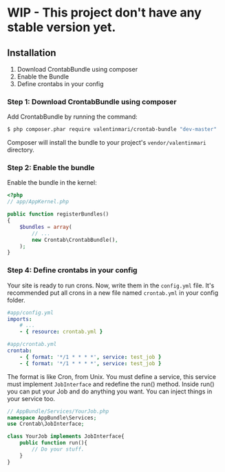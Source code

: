 # WIP - This project don't have any stable version yet.

## Installation

1. Download CrontabBundle using composer
2. Enable the Bundle
3. Define crontabs in your config

### Step 1: Download CrontabBundle using composer

Add CrontabBundle by running the command:

``` bash
$ php composer.phar require valentinmari/crontab-bundle "dev-master"
```

Composer will install the bundle to your project's `vendor/valentinmari` directory.

### Step 2: Enable the bundle

Enable the bundle in the kernel:

``` php
<?php
// app/AppKernel.php

public function registerBundles()
{
    $bundles = array(
        // ...
        new Crontab\CrontabBundle(),
    );
}
```

### Step 4: Define crontabs in your config

Your site is ready to run crons. Now, write them in the `config.yml` file.
It's recommended put all crons in a new file named `crontab.yml` in your config 
folder.

```yaml
#app/config.yml
imports:
    # ...
    - { resource: crontab.yml }
```
```yaml
#app/crontab.yml
crontab:
    - { format: '*/1 * * * *', service: test_job }
    - { format: '*/1 * * * *', service: test_job }
```

The format is like Cron, from Unix. You must define a service, this service must
implement `JobInterface` and redefine the run() method.
Inside run() you can put your Job and do anything you want. You can inject things
in your service too.

```php
// AppBundle/Services/YourJob.php
namespace AppBundle\Services;
use Crontab\JobInterface;

class YourJob implements JobInterface{
    public function run(){
        // Do your stuff.
    }
}
```
